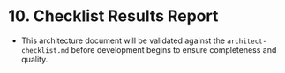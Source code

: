 # 10. Checklist Results Report

*   This architecture document will be validated against the `architect-checklist.md` before development begins to ensure completeness and quality.
